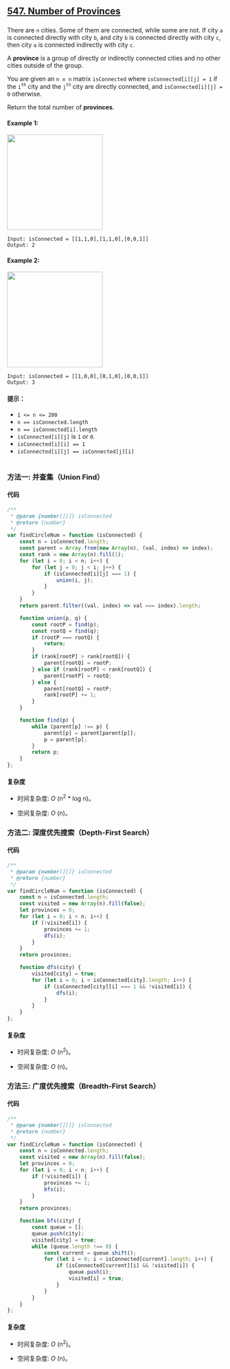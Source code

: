 ## [547. Number of Provinces](https://leetcode.com/problems/number-of-provinces/)

###

There are `n` cities. Some of them are connected, while some are not. If city `a` is connected directly with city `b`, and city `b` is connected directly with city `c`, then city `a` is connected indirectly with city `c`.

A **province** is a group of directly or indirectly connected cities and no other cities outside of the group.

You are given an `n x n` matrix `isConnected` where `isConnected[i][j] = 1` if the `i`<sup>`th`</sup> city and the `j`<sup>`th`</sup> city are directly connected, and `isConnected[i][j] = 0` otherwise.

Return the total number of **provinces**.

#### Example 1:

<img src="https://assets.leetcode.com/uploads/2020/12/24/graph1.jpg" width="222"  />

```
Input: isConnected = [[1,1,0],[1,1,0],[0,0,1]]
Output: 2
```

#### Example 2:

<img src="https://assets.leetcode.com/uploads/2020/12/24/graph2.jpg" width="222" />

```
Input: isConnected = [[1,0,0],[0,1,0],[0,0,1]]
Output: 3
```

#### 提示：

-   `1 <= n <= 200`
-   `n == isConnected.length`
-   `n == isConnected[i].length`
-   `isConnected[i][j]` is `1` or `0`.
-   `isConnected[i][i] == 1`
-   `isConnected[i][j] == isConnected[j][i]`

#

### 方法一: 并查集（Union Find）

#### 代码

```javascript
/**
 * @param {number[][]} isConnected
 * @return {number}
 */
var findCircleNum = function (isConnected) {
    const n = isConnected.length;
    const parent = Array.from(new Array(n), (val, index) => index);
    const rank = new Array(n).fill(1);
    for (let i = 0; i < n; i++) {
        for (let j = 0; j < i; j++) {
            if (isConnected[i][j] === 1) {
                union(i, j);
            }
        }
    }
    return parent.filter((val, index) => val === index).length;

    function union(p, q) {
        const rootP = find(p);
        const rootQ = find(q);
        if (rootP === rootQ) {
            return;
        }
        if (rank[rootP] > rank[rootQ]) {
            parent[rootQ] = rootP;
        } else if (rank[rootP] < rank[rootQ]) {
            parent[rootP] = rootQ;
        } else {
            parent[rootQ] = rootP;
            rank[rootP] += 1;
        }
    }

    function find(p) {
        while (parent[p] !== p) {
            parent[p] = parent[parent[p]];
            p = parent[p];
        }
        return p;
    }
};
```

#### 复杂度

-   时间复杂度: _O_ (n<sup>2</sup> \* log n)。

-   空间复杂度: _O_ (n)。

### 方法二: 深度优先搜索（Depth-First Search）

#### 代码

```javascript
/**
 * @param {number[][]} isConnected
 * @return {number}
 */
var findCircleNum = function (isConnected) {
    const n = isConnected.length;
    const visited = new Array(n).fill(false);
    let provinces = 0;
    for (let i = 0; i < n; i++) {
        if (!visited[i]) {
            provinces += 1;
            dfs(i);
        }
    }
    return provinces;

    function dfs(city) {
        visited[city] = true;
        for (let i = 0; i < isConnected[city].length; i++) {
            if (isConnected[city][i] === 1 && !visited[i]) {
                dfs(i);
            }
        }
    }
};
```

#### 复杂度

-   时间复杂度: _O_ (n<sup>2</sup>)。

-   空间复杂度: _O_ (n)。

### 方法三: 广度优先搜索（Breadth-First Search）

#### 代码

```javascript
/**
 * @param {number[][]} isConnected
 * @return {number}
 */
var findCircleNum = function (isConnected) {
    const n = isConnected.length;
    const visited = new Array(n).fill(false);
    let provinces = 0;
    for (let i = 0; i < n; i++) {
        if (!visited[i]) {
            provinces += 1;
            bfs(i);
        }
    }
    return provinces;

    function bfs(city) {
        const queue = [];
        queue.push(city);
        visited[city] = true;
        while (queue.length !== 0) {
            const current = queue.shift();
            for (let i = 0; i < isConnected[current].length; i++) {
                if (isConnected[current][i] && !visited[i]) {
                    queue.push(i);
                    visited[i] = true;
                }
            }
        }
    }
};
```

#### 复杂度

-   时间复杂度: _O_ (n<sup>2</sup>)。

-   空间复杂度: _O_ (n)。
